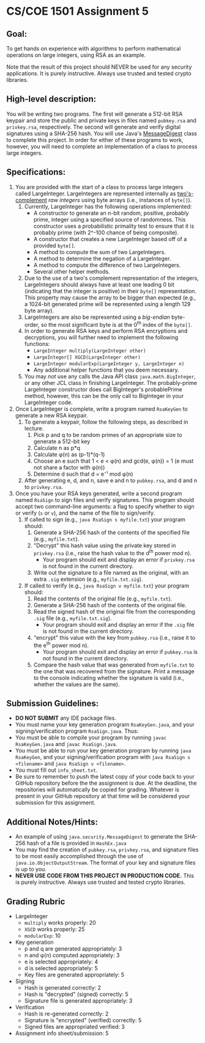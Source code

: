 # CS/COE 1501 Assignment 5

## Goal:

To get hands on experience with algorithms to perform mathematical operations on large integers, using RSA as an example.

Note that the result of this project should NEVER be used for any security applications.  It is purely instructive.  Always use trusted and tested crypto libraries.

## High-level description:
You will be writing two programs.  The first will generate a 512-bit RSA keypair and store the public and private keys in files named `pubkey.rsa` and `privkey.rsa`, respectively.
The second will generate and verify digital signatures using a SHA-256 hash.  You will use Java's [MessageDigest](https://docs.oracle.com/javase/8/docs/api/java/security/MessageDigest.html) class to complete this project.
In order for either of these programs to work, however, you will need to complete an implementation of a class to process large integers.

## Specifications:
1.  You are provided with the start of a class to process large integers called LargeInteger. LargeIntegers are represented internally as [two's-complement](https://en.wikipedia.org/wiki/Two%27s_complement) _raw integers_ using byte arrays (i.e., instances of `byte[]`).
	1.  Currently, LargeInteger has the following operations implemented:
		*  A constructor to generate an n-bit random, positive, probably prime, integer using a specified source of randomness.  This constructor uses a probabilistic primality test to ensure that it is probably prime (with 2^-100 chance of being composite).
		*  A constructor that creates a new LargeInteger based off of a provided `byte[]`.
		*  A method to compute the sum of two LargeIntegers.
		*  A method to determine the negation of a LargeInteger.
		*  A method to compute the difference of two LargeIntegers.
		*  Several other helper methods.
	1.  Due to the use of a two's complement representation of the integers, LargeIntegers should always have at least one leading 0 bit (indicating that the integer is positive) in their `byte[]` representation. This property may cause the array to be bigger than expected (e.g., a 1024-bit generated prime will be represented using a length 129 byte array).
	1.  LargeIntegers are also be represented using a _big-endian_ byte-order, so the most significant byte is at the 0<sup>th</sup> index of the `byte[]`.
	1.  In order to generate RSA keys and perform RSA encryptions and decryptions, you will further need to implement the following functions:
		*  `LargeInteger multiply(LargeInteger other)`
		*  `LargeInteger[] XGCD(LargeInteger other)`
		*  `LargeInteger modularExp(LargeInteger y, LargeInteger n)`
		*  Any additional helper functions that you deem necessary.
	1.  You may *not* use any calls the Java API class `java.math.BigInteger`, or any other JCL class in finishing LargeInteger.  The probably-prime LargeInteger constructor does call BigInteger's probablePrime method, however, this can be the only call to BigInteger in your LargeInteger code.
1.  Once LargeInteger is complete, write a program named `RsaKeyGen` to generate a new RSA keypair.
	1.  To generate a keypair, follow the following steps, as described in lecture.
		1.  Pick p and q to be random primes of an appropriate size to generate a 512-bit key
		1.  Calculate n as p*q
		1.  Calculate φ(n) as (p-1)*(q-1)
		1.  Choose an e such that 1 < e < φ(n) and gcd(e, φ(n)) = 1 (e must not share a factor with φ(n))
		1.  Determine d such that d = e⁻¹ mod φ(n)
	1.  After generating e, d, and n, save e and n to `pubkey.rsa`, and d and n to `privkey.rsa`.
1.  Once you have your RSA keys generated, write a second program named `RsaSign` to sign files and verify signatures.  This program should accept two command-line arguments: a flag to specify whether to sign or verify (`s` or `v`), and the name of the file to sign/verify.
	1.  If called to sign (e.g., `java RsaSign s myfile.txt`) your program should:
		1.  Generate a SHA-256 hash of the contents of the specified file (e.g., `myfile.txt`).
		1.  "Decrypt" this hash value using the private key stored in `privkey.rsa` (i.e., raise the hash value to the d<sup>th</sup> power mod n).
			*  Your program should exit and display an error if `privkey.rsa` is not found in the current directory.
		1.  Write out the signature to a file named as the original, with an extra `.sig` extension (e.g., `myfile.txt.sig`).
	1.  If called to verify (e.g., `java RsaSign v myfile.txt`) your program should:
		1.  Read the contents of the original file (e.g., `myfile.txt`).
		1.  Generate a SHA-256 hash of the contents of the original file.
		1.  Read the signed hash of the original file from the corresponding `.sig` file (e.g., `myfile.txt.sig`).
			*  Your program should exit and display an error if the `.sig` file is not found in the current directory.
		1.  "encrypt" this value with the key from `pubkey.rsa` (i.e., raise it to the e<sup>th</sup> power mod n).
			*  Your program should exit and display an error if `pubkey.rsa` is not found in the current directory.
		1.  Compare the hash value that was generated from `myfile.txt` to the one that was recovered from the signature. Print a message to the console indicating whether the signature is valid (i.e., whether the values are the same).

## Submission Guidelines:
*  **DO NOT SUBMIT** any IDE package files.
*  You must name your key generation program `RsaKeyGen.java`, and your signing/verification program `RsaSign.java`. Thus:
*  You must be able to compile your program by running `javac RsaKeyGen.java` and `javac RsaSign.java`.
*  You must be able to run your key generation program by running `java RsaKeyGen`, and your signing/verification program with `java RsaSign s <filename>` and `java RsaSign v <filename>`.
*  You must fill out `info_sheet.txt`.
*  Be sure to remember to push the latest copy of your code back to your GitHub repository before the the assignment is due.  At the deadline, the repositories will automatically be copied for grading.  Whatever is present in your GitHub repository at that time will be considered your submission for this assignment.

## Additional Notes/Hints:
*  An example of using `java.security.MessageDigest` to generate the SHA-256 hash of a file is provided in `HashEx.java`
*  You may find the creation of `pubkey.rsa`, `privkey.rsa`, and signature files to be most easily accomplished through the use of `java.io.ObjectOutputStream`.  The format of your key and signature files is up to you.
*  **NEVER USE CODE FROM THIS PROJECT IN PRODUCTION CODE.**  This is purely instructive.  Always use trusted and tested crypto libraries.

## Grading Rubric
*  LargeInteger
	*  `multiply` works properly:  20
	*  `XGCD` works properly:  25
	*  `modularExp`:  10
*  Key generation
	*  p and q are generated appropriately:  3
	*  n and φ(n) computed appropriately:  3
	*  e is selected appropriately:  4
	*  d is selected appropriately:  5
	*  Key files are generated appropriately:  5
*  Signing
	*  Hash is generated correctly:  2
	*  Hash is "decrypted" (signed) correctly:  5
	*  Signature file is generated appropriately:  3
*  Verification
	*  Hash is re-generated correctly:  2
	*  Signature is "encrypted" (verified) correctly:  5
	*  Signed files are appropriated verified:  3
*  Assignment info sheet/submission:  5
